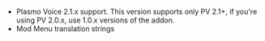 - Plasmo Voice 2.1.x support. This version supports only PV 2.1+, if you're using PV 2.0.x, use 1.0.x versions of the addon.
- Mod Menu translation strings
